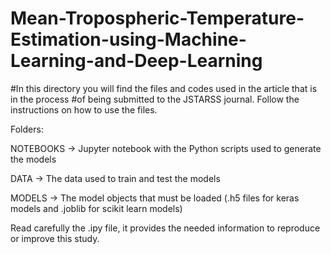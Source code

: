# Mean-Tropospheric-Temperature-Estimation-using-Machine-Learning-and-Deep-Learning

#In this directory you will find the files and codes used in the article that is in the process 
#of being submitted to the JSTARSS journal. Follow the instructions on how to use the files.

Folders:

NOTEBOOKS -> Jupyter notebook with the Python scripts used to generate the models

DATA -> The data used to train and test the models

MODELS -> The model objects that must be loaded (.h5 files for keras models and .joblib for scikit learn models)

Read carefully the .ipy file, it provides the needed information to reproduce or improve this study.



